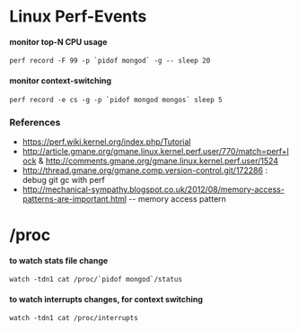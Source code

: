 # Linux Perf-Events

#### monitor top-N CPU usage
```perf record -F 99 -p `pidof mongod` -g -- sleep 20```

#### monitor context-switching
```perf record -e cs -g -p `pidof mongod mongos` sleep 5```

### References
- https://perf.wiki.kernel.org/index.php/Tutorial
- http://article.gmane.org/gmane.linux.kernel.perf.user/770/match=perf+lock  & http://comments.gmane.org/gmane.linux.kernel.perf.user/1524
- http://thread.gmane.org/gmane.comp.version-control.git/172286 : debug git gc with perf
- http://mechanical-sympathy.blogspot.co.uk/2012/08/memory-access-patterns-are-important.html -- memory access pattern

# /proc
#### to watch stats file change
```watch -tdn1 cat /proc/`pidof mongod`/status```

#### to watch interrupts changes, for context switching
```watch -tdn1 cat /proc/interrupts```
